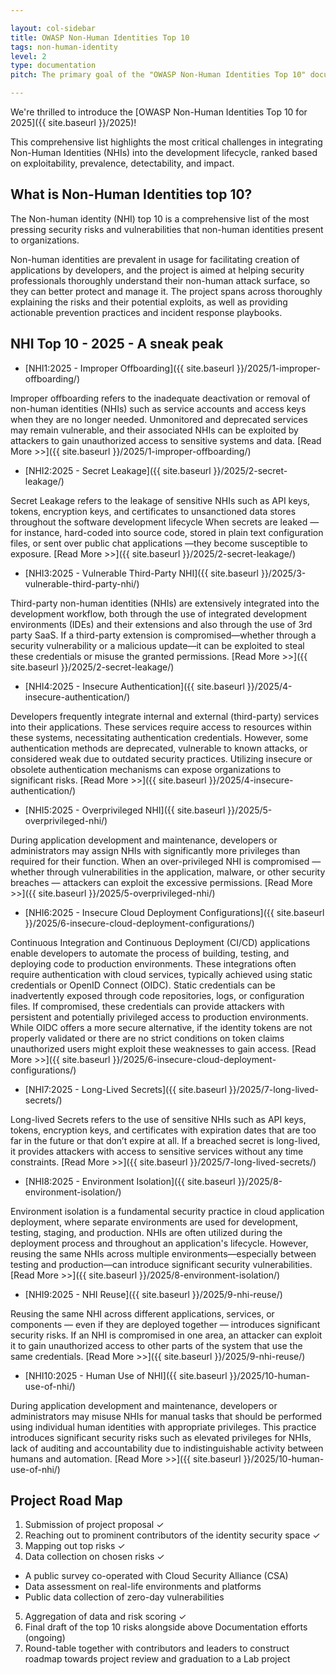 ```yaml
---

layout: col-sidebar
title: OWASP Non-Human Identities Top 10
tags: non-human-identity
level: 2
type: documentation
pitch: The primary goal of the "OWASP Non-Human Identities Top 10" document is to provide assistance and education for organizations looking to secure the non-human identities in their organization's environment. The guide provides information about what the most prominent security risks are for such identities, the challenges involved, and how to overcome them.

---
```


We're thrilled to introduce the [OWASP Non-Human Identities Top 10 for 2025]({{ site.baseurl }}/2025)!

This comprehensive list highlights the most critical challenges in integrating Non-Human Identities (NHIs) into the development lifecycle, ranked based on exploitability, prevalence, detectability, and impact.

## What is Non-Human Identities top 10?

The Non-human identity (NHI) top 10 is a comprehensive list of the most pressing security risks and vulnerabilities that non-human identities present to organizations. 

Non-human identities are prevalent in usage for facilitating creation of applications by developers, and the project is aimed at helping security professionals thoroughly understand their non-human attack surface, so they can better protect and manage it. The project spans across thoroughly explaining the risks and their potential exploits, as well as providing actionable prevention practices and incident response playbooks. 

## NHI Top 10 - 2025 -  A sneak peak

* [NHI1:2025 - Improper Offboarding]({{ site.baseurl }}/2025/1-improper-offboarding/)

Improper offboarding refers to the inadequate deactivation or removal of non-human identities (NHIs) such as service accounts and access keys when they are no longer needed.
Unmonitored and deprecated services may remain vulnerable, and their associated NHIs can be exploited by attackers to gain unauthorized access to sensitive systems and data.
[Read More >>]({{ site.baseurl }}/2025/1-improper-offboarding/)

* [NHI2:2025 - Secret Leakage]({{ site.baseurl }}/2025/2-secret-leakage/)

Secret Leakage refers to the leakage of sensitive NHIs such as API keys, tokens, encryption keys, and certificates to unsanctioned data stores throughout the software development lifecycle
When secrets are leaked —for instance, hard-coded into source code, stored in plain text configuration files, or sent over public chat applications —they become susceptible to exposure.
[Read More >>]({{ site.baseurl }}/2025/2-secret-leakage/)

* [NHI3:2025 - Vulnerable Third-Party NHI]({{ site.baseurl }}/2025/3-vulnerable-third-party-nhi/)

Third-party non-human identities (NHIs) are extensively integrated into the development workflow, both through the use of integrated development environments (IDEs) and their extensions and also through the use of 3rd party SaaS.
If a third-party extension is compromised—whether through a security vulnerability or a malicious update—it can be exploited to steal these credentials or misuse the granted permissions.
[Read More >>]({{ site.baseurl }}/2025/2-secret-leakage/)

* [NHI4:2025 - Insecure Authentication]({{ site.baseurl }}/2025/4-insecure-authentication/)

Developers frequently integrate internal and external (third-party) services into their applications. These services require access to resources within these systems, necessitating authentication credentials. 
However, some authentication methods are deprecated, vulnerable to known attacks, or considered weak due to outdated security practices. Utilizing insecure or obsolete authentication mechanisms can expose organizations to significant risks.
[Read More >>]({{ site.baseurl }}/2025/4-insecure-authentication/)

* [NHI5:2025 - Overprivileged NHI]({{ site.baseurl }}/2025/5-overprivileged-nhi/)

During application development and maintenance, developers or administrators may assign NHIs with significantly more privileges than required for their function.
When an over-privileged NHI is compromised — whether through vulnerabilities in the application, malware, or other security breaches — attackers can exploit the excessive permissions.
[Read More >>]({{ site.baseurl }}/2025/5-overprivileged-nhi/)

* [NHI6:2025 - Insecure Cloud Deployment Configurations]({{ site.baseurl }}/2025/6-insecure-cloud-deployment-configurations/)

Continuous Integration and Continuous Deployment (CI/CD) applications enable developers to automate the process of building, testing, and deploying code to production environments.
These integrations often require authentication with cloud services, typically achieved using static credentials or OpenID Connect (OIDC).
Static credentials can be inadvertently exposed through code repositories, logs, or configuration files. If compromised, these credentials can provide attackers with persistent and potentially privileged access to production environments.
While OIDC offers a more secure alternative, if the identity tokens are not properly validated or there are no strict conditions on token claims unauthorized users might exploit these weaknesses to gain access.
[Read More >>]({{ site.baseurl }}/2025/6-insecure-cloud-deployment-configurations/)

* [NHI7:2025 - Long-Lived Secrets]({{ site.baseurl }}/2025/7-long-lived-secrets/)

Long-lived Secrets refers to the use of sensitive NHIs such as API keys, tokens, encryption keys, and certificates with expiration dates that are too far in the future or that don’t expire at all.
If a breached secret is long-lived, it provides attackers with access to sensitive services without any time constraints.
[Read More >>]({{ site.baseurl }}/2025/7-long-lived-secrets/)

* [NHI8:2025 - Environment Isolation]({{ site.baseurl }}/2025/8-environment-isolation/)

Environment isolation is a fundamental security practice in cloud application deployment, where separate environments are used for development, testing, staging, and production.
NHIs are often utilized during the deployment process and throughout an application's lifecycle. However, reusing the same NHIs across multiple environments—especially between testing and production—can introduce significant security vulnerabilities.
[Read More >>]({{ site.baseurl }}/2025/8-environment-isolation/)

* [NHI9:2025 - NHI Reuse]({{ site.baseurl }}/2025/9-nhi-reuse/)

Reusing the same NHI across different applications, services, or components — even if they are deployed together — introduces significant security risks. If an NHI is compromised in one area, an attacker can exploit it to gain unauthorized access to other parts of the system that use the same credentials.
[Read More >>]({{ site.baseurl }}/2025/9-nhi-reuse/)

* [NHI10:2025 - Human Use of NHI]({{ site.baseurl }}/2025/10-human-use-of-nhi/)

During application development and maintenance, developers or administrators may misuse NHIs for manual tasks that should be performed using individual human identities with appropriate privileges. This practice introduces significant security risks such as elevated privileges for NHIs, lack of auditing and accountability due to indistinguishable activity between humans and automation.
[Read More >>]({{ site.baseurl }}/2025/10-human-use-of-nhi/)

## Project Road Map
1. Submission of project proposal ✓
2. Reaching out to prominent contributors of the identity security space ✓
3. Mapping out top risks ✓
4. Data collection on chosen risks ✓
* A public survey co-operated with Cloud Security Alliance (CSA)
* Data assessment on real-life environments and platforms
* Public data collection of zero-day vulnerabilities
5. Aggregation of data and risk scoring ✓
6. Final draft of the top 10 risks alongside above Documentation efforts (ongoing)
7. Round-table together with contributors and leaders to construct roadmap towards project review and graduation to a Lab project